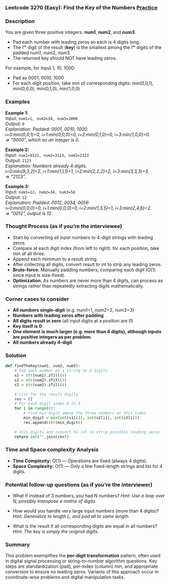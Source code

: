 ### Leetcode 3270 (Easy): Find the Key of the Numbers [Practice](https://leetcode.com/problems/find-the-key-of-the-numbers)

### Description  
You are given three positive integers: **num1**, **num2**, and **num3**.  
- Pad each number with leading zeros so each is 4 digits long.  
- The iᵗʰ digit of the result (**key**) is the smallest among the iᵗʰ digits of the padded num1, num2, num3.  
- The returned key should NOT have leading zeros.

For example, for input 1, 10, 1000:  
- Pad as 0001, 0010, 1000  
- For each digit position, take min of corresponding digits: min(0,0,1), min(0,0,0), min(0,1,0), min(1,0,0)

### Examples  

**Example 1:**  
Input: `num1=1, num2=10, num3=1000`  
Output: `0`  
*Explanation: Padded: 0001, 0010, 1000.  
i=0:min(0,0,1)=0, i=1:min(0,0,0)=0, i=2:min(0,1,0)=0, i=3:min(1,0,0)=0.  
=> "0000", which as an integer is 0.*

**Example 2:**  
Input: `num1=9123, num2=3123, num3=2123`  
Output: `2123`  
*Explanation: Numbers already 4 digits.  
i=0:min(9,3,2)=2, i=1:min(1,1,1)=1, i=2:min(2,2,2)=2, i=3:min(3,3,3)=3.  
=> "2123".*

**Example 3:**  
Input: `num1=12, num2=34, num3=56`  
Output: `12`  
*Explanation: Padded: 0012, 0034, 0056  
i=0:min(0,0,0)=0, i=1:min(0,0,0)=0, i=2:min(1,3,5)=1, i=3:min(2,4,6)=2.  
=> "0012", output is 12.*

### Thought Process (as if you’re the interviewee)  
- Start by converting all input numbers to 4-digit strings with leading zeros.
- Compare at each digit index (from left to right): for each position, take min of all three.
- Append each minimum to a result string.
- After collecting all digits, convert result to int to strip any leading zeros.
- **Brute-force**: Manually padding numbers, comparing each digit (O(1) since input is size-fixed).
- **Optimization**: As numbers are never more than 4 digits, can process as strings rather than repeatedly extracting digits mathematically.

### Corner cases to consider  
- **All numbers single-digit** (e.g. num1=1, num2=2, num3=3)
- **Numbers with leading zeros after padding**  
- **All digits result in zero** (all input digits at a position are 0)
- **Key itself is 0**  
- **One element is much larger (e.g. more than 4 digits), although inputs are positive integers as per problem.**  
- **All numbers already 4-digit**

### Solution

```python
def findTheKey(num1, num2, num3):
    # Pad each number as a string to 4 digits
    s1 = str(num1).zfill(4)
    s2 = str(num2).zfill(4)
    s3 = str(num3).zfill(4)
    
    # List for the result digits
    res = []
    # For each digit index 0 to 3
    for i in range(4):
        # Find min digit among the three numbers at this index
        min_digit = min(int(s1[i]), int(s2[i]), int(s3[i]))
        res.append(str(min_digit))
    
    # Join digits and convert to int to strip possible leading zeros
    return int("".join(res))
```

### Time and Space complexity Analysis  

- **Time Complexity:** O(1) — Operations are fixed (always 4 digits).
- **Space Complexity:** O(1) — Only a few fixed-length strings and list for 4 digits.

### Potential follow-up questions (as if you’re the interviewer)  

- What if instead of 3 numbers, you had N numbers?
  *Hint: Use a loop over N, possibly transpose a matrix of digits.*

- How would you handle very large input numbers (more than 4 digits)?
  *Hint: Generalize to length L, and pad all to same length.*

- What is the result if all corresponding digits are equal in all numbers?
  *Hint: The key is simply the original digits.*

### Summary
This problem exemplifies the **per-digit transformation** pattern, often used in digital signal processing or string-to-number algorithm questions. Key steps are standardization (pad), per-index (column) min, and appropriate conversion to ensure no leading zeros. Variants of this approach occur in coordinate-wise problems and digital manipulation tasks.